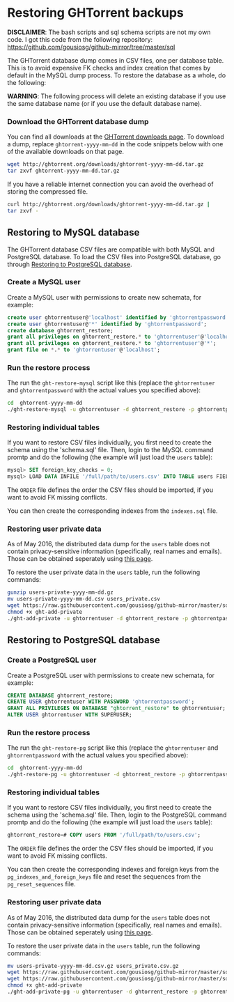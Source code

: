 # Restoring GHTorrent backups


**DISCLAIMER**: The bash scripts and sql schema scripts are not my own code. I got this code from the following repository: https://github.com/gousiosg/github-mirror/tree/master/sql

The GHTorrent database dump comes in CSV files, one per database table. This is
to avoid expensive FK checks and index creation that comes by default
in the MySQL dump process. To restore the database as a whole,
do the following:

**WARNING**: The following process will delete an existing database if you
use the same database name (or if you use the default database name).

### Download the GHTorrent database dump

You can find all downloads at the [GHTorrent downloads page](http://ghtorrent.org/downloads.html). 
To download a dump, replace `ghtorrent-yyyy-mm-dd` in the code snippets below
with one of the available downloads on that page.

```bash
wget http://ghtorrent.org/downloads/ghtorrent-yyyy-mm-dd.tar.gz
tar zxvf ghtorrent-yyyy-mm-dd.tar.gz
```

If you have a reliable internet connection you can avoid the overhead of
storing the compressed file.

```bash
curl http://ghtorrent.org/downloads/ghtorrent-yyyy-mm-dd.tar.gz |
tar zxvf -
```
## Restoring to MySQL database
The GHTorrent database CSV files are compatible with both MySQL and PostgreSQL database. To load the CSV files into PostgreSQL database, go through [Restoring to PostgreSQL database](#restoring-to-postgresql-database).
### Create a MySQL user
Create a MySQL user with permissions to create new schemata, for example:

```sql
create user ghtorrentuser@'localhost' identified by 'ghtorrentpassword';
create user ghtorrentuser@'*' identified by 'ghtorrentpassword';
create database ghtorrent_restore;
grant all privileges on ghtorrent_restore.* to 'ghtorrentuser'@'localhost';
grant all privileges on ghtorrent_restore.* to 'ghtorrentuser'@'*';
grant file on *.* to 'ghtorrentuser'@'localhost';
```
### Run the restore process

The run the `ght-restore-mysql` script like this (replace the `ghtorrentuser`
and `ghtorrentpassword` with the actual values you specified above):

```bash
cd  ghtorrent-yyyy-mm-dd
./ght-restore-mysql -u ghtorrentuser -d ghtorrent_restore -p ghtorrentpassword .
```

### Restoring individual tables
If you want to restore CSV files individually, you first need to create
the schema using the 'schema.sql' file. Then, login to the MySQL command
promtp and do the following (the example will just load the `users` table):

```sql
mysql> SET foreign_key_checks = 0;
mysql> LOAD DATA INFILE '/full/path/to/users.csv' INTO TABLE users FIELDS TERMINATED BY ',' OPTIONALLY ENCLOSED BY '\"' LINES TERMINATED BY '\n'
```

The `ORDER` file defines the order the CSV files should be imported, if you want
to avoid FK missing conflicts.

You can then create the corresponding indexes from the `indexes.sql` file.

### Restoring user private data

As of May 2016, the distributed data dump for the `users` table does not contain
privacy-sensitive information (specifically, real names and emails). Those
can be obtained seperately using [this page](http://ghtorrent.org/pers-data.html).

To restore the user private data in the `users` table, run the following
commands:

```bash
gunzip users-private-yyyy-mm-dd.gz
mv users-private-yyyy-mm-dd.csv users_private.csv
wget https://raw.githubusercontent.com/gousiosg/github-mirror/master/sql/ght-add-private
chmod +x ght-add-private
./ght-add-private -u ghtorrentuser -d ghtorrent_restore -p ghtorrentpassword .
```

## <a name="restoring-to-postgresql-database"></a>Restoring to PostgreSQL database
### Create a PostgreSQL user
Create a PostgreSQL user with permissions to create new schemata, for example:

```sql
CREATE DATABASE ghtorrent_restore;
CREATE USER ghtorrentuser WITH PASSWORD 'ghtorrentpassword';
GRANT ALL PRIVILEGES ON DATABASE "ghtorrent_restore" to ghtorrentuser;
ALTER USER ghtorrentuser WITH SUPERUSER;
```
### Run the restore process

The run the `ght-restore-pg` script like this (replace the `ghtorrentuser`
and `ghtorrentpassword` with the actual values you specified above):

```bash
cd  ghtorrent-yyyy-mm-dd
./ght-restore-pg -u ghtorrentuser -d ghtorrent_restore -p ghtorrentpassword .
```

### Restoring individual tables
If you want to restore CSV files individually, you first need to create
the schema using the 'schema.sql' file. Then, login to the PostgreSQL command
promtp and do the following (the example will just load the `users` table):

```sql
ghtorrent_restore=# COPY users FROM '/full/path/to/users.csv';
```

The `ORDER` file defines the order the CSV files should be imported, if you want
to avoid FK missing conflicts.

You can then create the corresponding indexes and foreign keys from the `pg_indexes_and_foreign_keys` file and reset the sequences from the `pg_reset_sequences` file.

### Restoring user private data

As of May 2016, the distributed data dump for the `users` table does not contain
privacy-sensitive information (specifically, real names and emails). Those
can be obtained seperately using [this page](http://ghtorrent.org/pers-data.html).

To restore the user private data in the `users` table, run the following
commands:

```bash
mv users-private-yyyy-mm-dd.csv.gz users_private.csv.gz
wget https://raw.githubusercontent.com/gousiosg/github-mirror/master/sql/ght-add-private-pg
wget https://raw.githubusercontent.com/gousiosg/github-mirror/master/sql/pg_users_private.sql
chmod +x ght-add-private
./ght-add-private-pg -u ghtorrentuser -d ghtorrent_restore -p ghtorrentpassword .
```